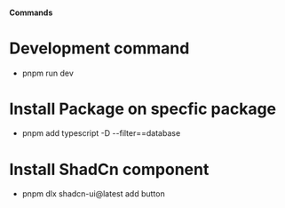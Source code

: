 #### Commands

# Development command
- pnpm run dev

# Install Package on specfic package
- pnpm add typescript -D --filter==database

# Install ShadCn component
- pnpm dlx shadcn-ui@latest add button